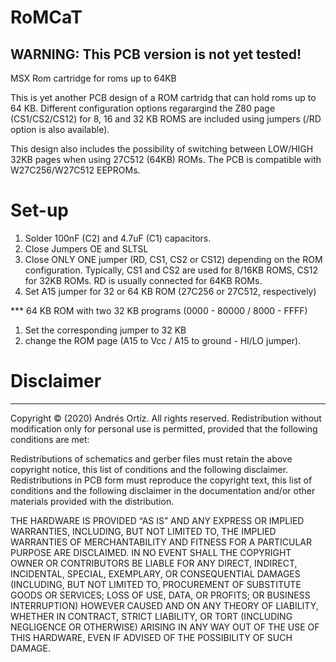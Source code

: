 # RoMCaT

## WARNING: This PCB version is not yet tested!

MSX Rom cartridge for roms up to 64KB

This is yet another PCB design of a ROM cartridg that can hold roms up to 64 KB. Different configuration options regarargind the Z80 page (CS1/CS2/CS12) for 8, 16 and 32 KB ROMS are included using jumpers (/RD option is also available).

This design also includes the possibility of switching between LOW/HIGH 32KB pages when using 27C512 (64KB) ROMs.
The PCB is compatible with W27C256/W27C512 EEPROMs.

# Set-up

1) Solder 100nF (C2) and 4.7uF (C1) capacitors. 
2) Close Jumpers OE and SLTSL
3) Close ONLY ONE jumper (RD, CS1, CS2 or CS12) depending on the ROM configuration. Typically, CS1 and CS2 are used for 8/16KB ROMS, CS12 for 32KB ROMs. RD is usually connected for 64KB ROMs.
4) Set A15 jumper for 32 or 64 KB ROM (27C256 or 27C512, respectively)

*** 64 KB ROM with two 32 KB programs (0000 - 80000 / 8000 - FFFF)
1) Set the corresponding jumper to 32 KB
2)  change the ROM page (A15 to Vcc / A15 to ground - HI/LO jumper).


# Disclaimer
--------------


Copyright © (2020) Andrés Ortiz. All rights reserved.
Redistribution without modification only for personal use is permitted, provided that the following conditions are met:

Redistributions of schematics and gerber files must retain the above copyright notice, this list of conditions and the following disclaimer.
Redistributions in PCB form must reproduce the copyright text, this list of conditions and the following disclaimer in the documentation and/or other materials provided with the distribution.

THE HARDWARE IS PROVIDED “AS IS” AND ANY EXPRESS OR IMPLIED WARRANTIES, INCLUDING, BUT NOT LIMITED TO, THE IMPLIED
WARRANTIES OF MERCHANTABILITY AND FITNESS FOR A PARTICULAR PURPOSE ARE DISCLAIMED. IN NO EVENT SHALL THE COPYRIGHT
OWNER OR CONTRIBUTORS BE LIABLE FOR ANY DIRECT, INDIRECT, INCIDENTAL, SPECIAL, EXEMPLARY, OR CONSEQUENTIAL DAMAGES
(INCLUDING, BUT NOT LIMITED TO, PROCUREMENT OF SUBSTITUTE GOODS OR SERVICES; LOSS OF USE, DATA, OR PROFITS; OR
BUSINESS INTERRUPTION) HOWEVER CAUSED AND ON ANY THEORY OF LIABILITY, WHETHER IN CONTRACT, STRICT LIABILITY, OR
TORT (INCLUDING NEGLIGENCE OR OTHERWISE) ARISING IN ANY WAY OUT OF THE USE OF THIS HARDWARE, EVEN IF ADVISED OF
THE POSSIBILITY OF SUCH DAMAGE.



